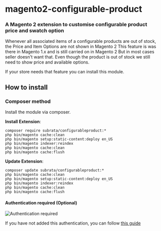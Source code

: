 # magento2-configurable-product
### A Magento 2 extension to customise configurable product price and swatch option

Whenever all associated items of a configurable products are out of stock, the Price and Item Options are not shown in Magento 2
This feature is was there in Magento 1.x and is still carried on in Magento 2
But in most cases seller doesn't want that. Even though the product is out of stock we still need to show price and available options.

If your store needs that feature you can install this module.

 ## How to install
 
 ### Composer method
 Install the module via composer.
 
 **Install Extension**:
 
 ```
 composer require subrata/configurableproduct:*
 php bin/magento cache:clean
 php bin/magento setup:static-content:deploy en_US
 php bin/magento indexer:reindex
 php bin/magento cache:clean
 php bin/magento cache:flush
 
 ```
 
 
 **Update Extension**:
 
 ```
 composer update subrata/configurableproduct:*
 php bin/magento cache:clean
 php bin/magento setup:static-content:deploy en_US
 php bin/magento indexer:reindex
 php bin/magento cache:clean
 php bin/magento cache:flush
 
 ```
 
 #### Authentication required (Optional)
 
 ![Authentication required](https://i.imgur.com/dmryiPk.png)
 
 If you have not added this authentication, you can follow [this guide](http://devdocs.magento.com/guides/v2.0/install-gde/prereq/connect-auth.html)
 

